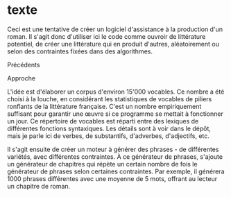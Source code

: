 # texte
Ceci est une tentative de créer un logiciel d'assistance à la production d'un roman. Il s'agit donc d'utiliser ici le code comme ouvroir de littérature potentiel, de créer une littérature qui en produit d'autres, aléatoirement ou selon des contraintes fixées dans des algorithmes.

Précédents

Approche

L'idée est d'élaborer un corpus d'environ 15'000 vocables. Ce nombre a été choisi à la louche, en considérant les statistiques de vocables de piliers ronflants de la littérature française. C'est un nombre empiriquement suffisant pour garantir une œuvre si ce programme se mettait à fonctionner un jour. Ce répertoire de vocables est réparti entre des lexiques de différentes fonctions syntaxiques. Les détails sont à voir dans le dépôt, mais je parle ici de verbes, de substantifs, d'adverbes, d'adjectifs, etc.

Il s'agit ensuite de créer un moteur à générer des phrases - de différentes variétés, avec différentes contraintes. À ce générateur de phrases, s'ajoute un générateur de chapitres qui répète un certain nombre de fois le générateur de phrases selon certaines contraintes. Par exemple, il générera 1000 phrases différentes avec une moyenne de 5 mots, offrant au lecteur un chapitre de roman.
